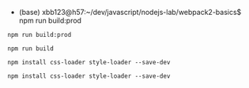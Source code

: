 * (base) xbb123@h57:~/dev/javascript/nodejs-lab/webpack2-basics$ npm run build:prod

```
npm run build:prod
```

```
npm run build
```


```
npm install css-loader style-loader --save-dev
```

```
npm install css-loader style-loader --save-dev
```